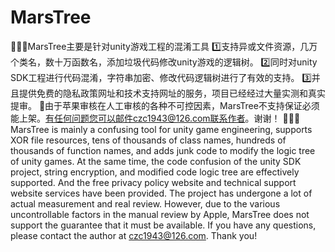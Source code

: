 # MarsTree
 🍎🍎🍎MarsTree主要是针对unity游戏工程的混淆工具  1️⃣支持异或文件资源，几万个类名，数十万函数名，添加垃圾代码修改unity游戏的逻辑树。  2️⃣同时对unity SDK工程进行代码混淆，字符串加密、修改代码逻辑树进行了有效的支持。  3️⃣并且提供免费的隐私政策网址和技术支持网址的服务，项目已经经过大量实测和真实提审。  🍎由于苹果审核在人工审核的各种不可控因素，MarsTree不支持保证必须能上架。有任何问题您可以邮件czc1943@126.com联系作者。谢谢！  🍎🍎🍎 MarsTree is mainly a confusing tool for unity game engineering, supports XOR file resources, tens of thousands of class names, hundreds of thousands of function names, and adds junk code to modify the logic tree of unity games. At the same time, the code confusion of the unity SDK project, string encryption, and modified code logic tree are effectively supported. And the free privacy policy website and technical support website services have been provided. The project has undergone a lot of actual measurement and real review. However, due to the various uncontrollable factors in the manual review by Apple, MarsTree does not support the guarantee that it must be available. If you have any questions, please contact the author at czc1943@126.com. Thank you! 
